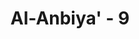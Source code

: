 ---
title: "Al-Anbiya' - 9"
no: 9
arabic_no: ٩
ayah: ثُمَّ صَدَقْنٰهُمُ الْوَعْدَ فَاَنْجَيْنٰهُمْ وَمَنْ نَّشَاۤءُ وَاَهْلَكْنَا الْمُسْرِفِيْنَ 
translation: "Kemudian Kami tepati janji (yang telah Kami janjikan) kepada mereka. Maka Kami selamatkan mereka dan orang-orang yang Kami kehendaki, dan Kami binasakan orang-orang yang melampaui batas."
tafsir: "Allah menjanjikan kepada setiap rasul yang diutus-Nya, bahwa Dia akan menyelamatkan rasul bersama para pengikutnya yang telah beriman. Di samping itu, Allah juga berjanji akan membinasakan kaum kafir dan para pendurhaka di antara kaumnya. Hal ini seperti diterangkan dalam Surah Hud, yang berisi kisah-kisah tentang para nabi dan rasul. Maka dalam ayat ini Allah menegaskan bahwa Dia telah menepati janji-Nya kepada rasul-rasul yang terdahulu, sehingga mereka bersama umatnya telah diselamatkan-Nya dari kezaliman kaum kafir dan musyrik yang mengingkari agama-Nya, serta mendustakan rasul-rasul-Nya. Demikianlah balasan yang layak untuk mereka. Janji semacam itu akan ditepati-Nya pula terhadap Nabi Muhammad beserta kaum Muslimin yang setia."
---